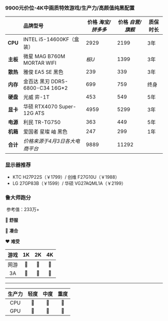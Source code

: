 ### 9900元价位-4K中画质特效游戏/生产力/高颜值纯黑配置



|          | 品牌型号                                | 价格 *淘宝/拼多多* | 价格 *自营/旗舰* | 质保时长    |
| :------: | :------------------------------------- | ------- |------| ---------- |
| **CPU** | INTEL i5-14600KF（盒装） | 2929 | 2199 | 3年 |
| **主板** | 微星 MAG B760M MORTAR WIFI | *板U* | 1399 | 3年 |
| **散热** | 雅俊 EA5 SE 黑色 | 239 | 339  | 3年 |
| **内存** | 金百达 黑刃 DDR5-6800-C34 16G*2 | 699 | 759  | 终身 |
| **硬盘** | 光威 弈-1T | 453 | 549  | 5年 |
| **显卡** | 华硕 RTX4070 Super-12G ATS | 4959 | 5299 | 3年 |
| **电源** | 利民 TR-TG750 | 363 | 449  | 5年 |
| **机箱** | 爱国者 星璨 岫 黑色 | 247 | 299  | 1年 |
| **合计** | *价格来源于4月3日各大电商平台* | 9889 | 11292 | |



### 显示器推荐



- KTC H27P22S（￥1799）/ 创维 F27G10U（￥1988）
- LG 27GP83B（￥1599）/ 华硕 VG27AQML1A（￥2199）



### 鲁大师跑分



​	参考值：233万+



:green_heart: **舒服**

:yellow_heart: **凑合**

:heart: **难受**



| 游戏 |      1K       |      2K       |       4K       |
| :--: | :-----------: | :-----------: | :------------: |
| 网游 | :green_heart: | :green_heart: | :green_heart:  |
|  3A  | :green_heart: | :green_heart: | :yellow_heart: |

------

| 生产力 |     轻度      |     中度      |      重度      |
| :----: | :-----------: | :-----------: | :------------: |
|  CPU   | :green_heart: | :green_heart: | :yellow_heart: |
|  GPU   | :green_heart: | :green_heart: | :yellow_heart: |



















